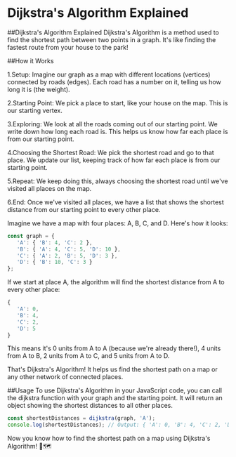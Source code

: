 # Dijkstra's Algorithm Explained


##Dijkstra's Algorithm Explained
Dijkstra's Algorithm is a method used to find the shortest path between two points in a graph. It's like finding the fastest route from your house to the park!


##How it Works

1.Setup: Imagine our graph as a map with different locations (vertices) connected by roads (edges). Each road has a number on it, telling us how long it is (the weight).

2.Starting Point: We pick a place to start, like your house on the map. This is our starting vertex.

3.Exploring: We look at all the roads coming out of our starting point. We write down how long each road is. This helps us know how far each place is from our starting point.

4.Choosing the Shortest Road: We pick the shortest road and go to that place. We update our list, keeping track of how far each place is from our starting point.

5.Repeat: We keep doing this, always choosing the shortest road until we've visited all places on the map.

6.End: Once we've visited all places, we have a list that shows the shortest distance from our starting point to every other place.


Imagine we have a map with four places: A, B, C, and D. Here's how it looks:


```js
const graph = {
   'A': { 'B': 4, 'C': 2 },
   'B': { 'A': 4, 'C': 5, 'D': 10 },
   'C': { 'A': 2, 'B': 5, 'D': 3 },
   'D': { 'B': 10, 'C': 3 }
};
```

If we start at place A, the algorithm will find the shortest distance from A to every other place:


```js
{
   'A': 0,
   'B': 4,
   'C': 2,
   'D': 5
}
```

This means it's 0 units from A to A (because we're already there!), 4 units from A to B, 2 units from A to C, and 5 units from A to D.

That's Dijkstra's Algorithm! It helps us find the shortest path on a map or any other network of connected places.

##Usage
To use Dijkstra's Algorithm in your JavaScript code, you can call the dijkstra function with your graph and the starting point. It will return an object showing the shortest distances to all other places.


```js
const shortestDistances = dijkstra(graph, 'A');
console.log(shortestDistances); // Output: { 'A': 0, 'B': 4, 'C': 2, 'D': 5 }

```

Now you know how to find the shortest path on a map using Dijkstra's Algorithm! 🚗🗺️




